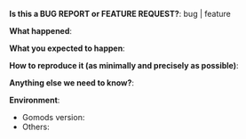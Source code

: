 <!--
This form is for bug reports and feature requests ONLY!  
If you're looking for help check out [our support guidelines](/SUPPORT.md).
-->
**Is this a BUG REPORT or FEATURE REQUEST?**:
bug | feature

**What happened**:

**What you expected to happen**:

**How to reproduce it (as minimally and precisely as possible)**:

**Anything else we need to know?**:

**Environment**:
- Gomods version:  
- Others:
